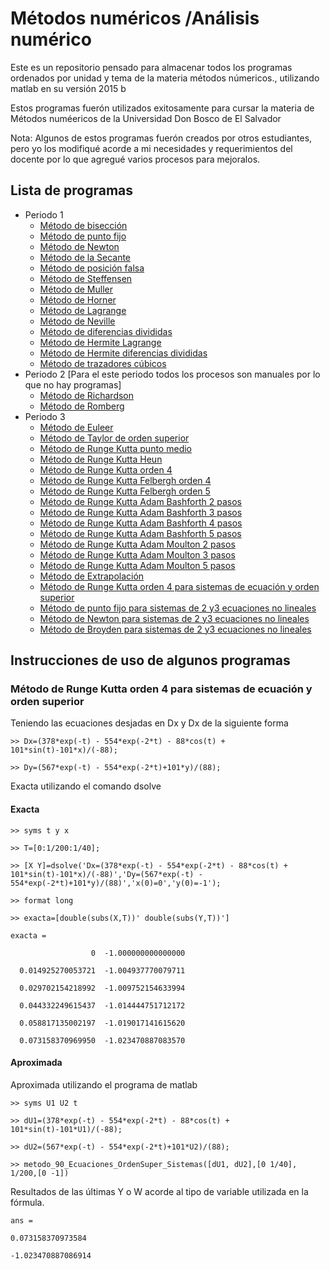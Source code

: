 Métodos numéricos /Análisis numérico
==================
Este es un repositorio pensado para almacenar todos los programas ordenados por unidad y tema de la materia métodos númericos., utilizando matlab en su versión 2015 b

Estos programas fuerón utilizados exitosamente para cursar la materia de Métodos numéericos de la Universidad Don Bosco de El Salvador

Nota: Algunos de estos programas fuerón creados por otros estudiantes, pero yo los modifiqué acorde a mi necesidades y requerimientos del docente por lo que agregué varios procesos para mejoralos.

## Lista de programas ##
*   Periodo 1
    * [Método de bisección](https://github.com/wilvermelendez/Metodos-Numericos/blob/master/Periodo1/Unidad1/P1_Biseccion.m)
    * [Método de punto fijo](https://github.com/wilvermelendez/Metodos-Numericos/blob/master/Periodo1/Unidad1/P2_Punto_Fijo.m)
    * [Método de Newton](https://github.com/wilvermelendez/Metodos-Numericos/blob/master/Periodo1/Unidad1/P3_Newton.m)
    * [Método de la Secante](https://github.com/wilvermelendez/Metodos-Numericos/blob/master/Periodo1/Unidad1/P4_Secante.m)
    * [Método de posición falsa](https://github.com/wilvermelendez/Metodos-Numericos/blob/master/Periodo1/Unidad1/P5_Posicion_Falsa.m)
    * [Método de Steffensen]()
    * [Método de Muller]()
    * [Método de Horner]()
    * [Método de Lagrange]()
    * [Método de Neville]()
    * [Método de diferencias divididas]()
    * [Método de Hermite Lagrange]()
    * [Método de Hermite diferencias divididas]()
    * [Método de trazadores cúbicos]()
*   Periodo 2 [Para el este periodo todos los procesos son manuales por lo que no hay programas]
    * [Método de Richardson]()
    * [Método de Romberg]()
*   Periodo 3
    * [Método de Euleer]()
    * [Método de Taylor de orden superior]()
    * [Método de Runge Kutta punto medio]()
    * [Método de Runge Kutta Heun]()
    * [Método de Runge Kutta orden 4]()
    * [Método de Runge Kutta Felbergh orden 4]()
    * [Método de Runge Kutta Felbergh orden 5]()
    * [Método de Runge Kutta Adam Bashforth 2 pasos]()
    * [Método de Runge Kutta Adam Bashforth 3 pasos]()
    * [Método de Runge Kutta Adam Bashforth 4 pasos]()
    * [Método de Runge Kutta Adam Bashforth 5 pasos]()
    * [Método de Runge Kutta Adam Moulton 2 pasos]()
    * [Método de Runge Kutta Adam Moulton 3 pasos]()
    * [Método de Runge Kutta Adam Moulton 5 pasos]()
    * [Método de Extrapolación]()
    * [Método de Runge Kutta orden 4 para sistemas de ecuación y orden superior]()
    * [Método de punto fijo para sistemas de 2 y3 ecuaciones no lineales]()
    * [Método de Newton para sistemas de 2 y3 ecuaciones no lineales]()
    * [Método de Broyden para sistemas de 2 y3 ecuaciones no lineales]()

      
## Instrucciones de uso de algunos programas ##


### Método de Runge Kutta orden 4 para sistemas de ecuación y orden superior ###

Teniendo las ecuaciones desjadas en Dx y Dx de la siguiente forma

`>> Dx=(378*exp(-t) - 554*exp(-2*t) - 88*cos(t) + 101*sin(t)-101*x)/(-88);`

`>> Dy=(567*exp(-t) - 554*exp(-2*t)+101*y)/(88);`

Exacta utilizando el comando dsolve

#### Exacta ####
`>> syms t y x`

`>> T=[0:1/200:1/40];`

`>> [X Y]=dsolve('Dx=(378*exp(-t) - 554*exp(-2*t) - 88*cos(t) + 101*sin(t)-101*x)/(-88)','Dy=(567*exp(-t) - 554*exp(-2*t)+101*y)/(88)','x(0)=0','y(0)=-1');`

`>> format long`

`>> exacta=[double(subs(X,T))' double(subs(Y,T))']`

`exacta =`

 `                  0  -1.000000000000000`
                   
 `  0.014925270053721  -1.004937770079711`
   
 `  0.029702154218992  -1.009752154633994`
   
 `  0.044332249615437  -1.014444751712172`
   
 `  0.058817135002197  -1.019017141615620`
   
 `  0.073158370969950  -1.023470887083570`
   
#### Aproximada ####
Aproximada utilizando el programa de matlab

`>> syms U1 U2 t`

`>> dU1=(378*exp(-t) - 554*exp(-2*t) - 88*cos(t) + 101*sin(t)-101*U1)/(-88);`

`>> dU2=(567*exp(-t) - 554*exp(-2*t)+101*U2)/(88);`

`>> metodo_90_Ecuaciones_OrdenSuper_Sistemas([dU1, dU2],[0 1/40], 1/200,[0 -1])`

Resultados de las últimas Y o W acorde al tipo de variable utilizada en la fórmula.

`ans =`

   `0.073158370973584`
   
  `-1.023470887086914`

